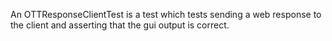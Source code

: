 An OTTResponseClientTest is a test which tests sending a web response to the client and asserting that the gui output is correct.